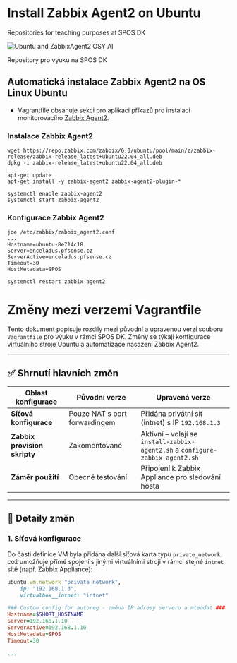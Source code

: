 # Install Zabbix Agent2 on Ubuntu
Repositories for teaching purposes at SPOS DK

![Ubuntu and ZabbixAgent2 OSY AI](../Images/osy-Ubuntu-ZabbixAgent2.webp)

Repository pro vyuku na SPOS DK

## Automatická instalace Zabbix Agent2 na OS Linux Ubuntu

- Vagrantfile obsahuje sekci pro aplikaci příkazů pro instalaci monitorovacího
[Zabbix Agent2](https://www.zabbix.com/).

### Instalace Zabbix Agent2

```console
wget https://repo.zabbix.com/zabbix/6.0/ubuntu/pool/main/z/zabbix-release/zabbix-release_latest+ubuntu22.04_all.deb
dpkg -i zabbix-release_latest+ubuntu22.04_all.deb

apt-get update
apt-get install -y zabbix-agent2 zabbix-agent2-plugin-*

systemctl enable zabbix-agent2
systemctl start zabbix-agent2
```

### Konfigurace Zabbix Agent2

```console
joe /etc/zabbix/zabbix_agent2.conf
...
Hostname=ubuntu-8e714c18
Server=enceladus.pfsense.cz
ServerActive=enceladus.pfsense.cz
Timeout=30
HostMetadata=SPOS

systemctl restart zabbix-agent2
```

# Změny mezi verzemi Vagrantfile

Tento dokument popisuje rozdíly mezi původní a upravenou verzí souboru `Vagrantfile` pro výuku v rámci SPOS DK. Změny se týkají konfigurace virtuálního stroje Ubuntu a automatizace nasazení Zabbix Agent2.

---

## ✅ Shrnutí hlavních změn

| Oblast konfigurace            | Původní verze                           | Upravená verze                                       |
|------------------------------|------------------------------------------|------------------------------------------------------|
| **Síťová konfigurace**        | Pouze NAT s port forwardingem           | Přidána privátní síť (intnet) s IP `192.168.1.3`     |
| **Zabbix provision skripty**  | Zakomentované                           | Aktivní – volají se `install-zabbix-agent2.sh` a `configure-zabbix-agent2.sh` |
| **Záměr použití**             | Obecné testování                        | Připojení k Zabbix Appliance pro sledování hosta     |

---

## 🔧 Detaily změn

### 1. Síťová konfigurace

Do části definice VM byla přidána další síťová karta typu `private_network`, což umožňuje přímé spojení s jinými virtuálními stroji v rámci stejné `intnet` sítě (např. Zabbix Appliance):

```ruby
ubuntu.vm.network "private_network", 
    ip: "192.168.1.3", 
    virtualbox__intnet: "intnet"

### Custom config for autoreg - změna IP adresy serveru a mteadat ###
Hostname=$SHORT_HOSTNAME
Server=192.168.1.10
ServerActive=192.168.1.10
HostMetadata=SPOS
Timeout=30

...
